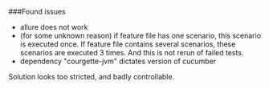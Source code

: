 ###Found issues
- allure does not work
- (for some unknown reason) if feature file has one scenario, this scenario is executed once.
If feature file contains several scenarios, these scenarios are executed 3 times.
And this is not rerun of failed tests.
- dependency "courgette-jvm" dictates version of cucumber 

Solution looks too stricted, and badly controllable.